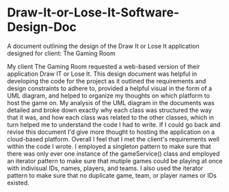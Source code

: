 # Draw-It-or-Lose-It-Software-Design-Doc
A document outlining the design of the Draw It or Lose It application designed for client: The Gaming Room

My client The Gaming Room requested a web-based version of their application Draw IT or Lose It. This design document was helpful in developing the code for the project as it outlined the requirements and design constraints to adhere to, provided a helpful visual in the form of a UML diagram, and helped to organize my thoughts on which platform to host the game on. My analysis of the UML diagram in the documents was detailed and broke down exactly why each class was structured the way that it was, and how each class was related to the other classes, which in turn helped me to understand the code I had to write. If I could go back and revise this document I'd give more thought to hosting the application on a cloud-based platform. Overall I feel that I met the client's requirements well within the code I wrote. I employed a singleton pattern to make sure that there was only ever one instance of the gameService() class and employed an iterator pattern to make sure that mutiple games could be playing at once with indivisual IDs, names, players, and teams. I also used the iterator pattern to make sure that no duplicate game, team, or player names or IDs existed. 
